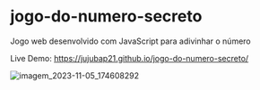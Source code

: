 # jogo-do-numero-secreto
Jogo web desenvolvido com JavaScript para adivinhar o número

Live Demo: https://jujubap21.github.io/jogo-do-numero-secreto/

![imagem_2023-11-05_174608292](https://github.com/jujubap21/jogo-do-numero-secreto/assets/148919434/b99c40a5-828c-4ec3-b648-f26b6c297dae)
